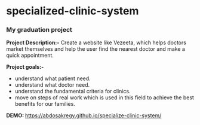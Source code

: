 # specialized-clinic-system

### My graduation project

<strong>Project Description:-</strong>
Create a website like Vezeeta, which helps doctors market
themselves and help the user find the nearest doctor and
make a quick appointment.

<strong>Project goals:-</strong>
<ul>
  <li>understand what patient need.</li>
  <li>understand what doctor need.</li>
  <li>understand the fundamental criteria for clinics.
</li>
  <li>move on steps of real work which is used in this field to achieve the best benefits for our families.</li>
</ul>

<strong>DEMO: </strong>https://abdosakregy.github.io/specialize-clinic-system/
